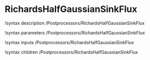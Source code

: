<!-- MOOSE Documentation Stub: Remove this when content is added. -->

# RichardsHalfGaussianSinkFlux

!syntax description /Postprocessors/RichardsHalfGaussianSinkFlux

!syntax parameters /Postprocessors/RichardsHalfGaussianSinkFlux

!syntax inputs /Postprocessors/RichardsHalfGaussianSinkFlux

!syntax children /Postprocessors/RichardsHalfGaussianSinkFlux
